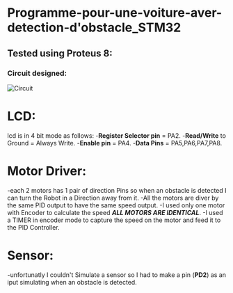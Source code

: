 # Programme-pour-une-voiture-aver-detection-d'obstacle_STM32
## Tested using Proteus 8:
### Circuit designed:
![Circuit](https://github.com/Akschan/Programme-pour-une-voiture-aver-detection-d-obstacle/blob/main/images/Circuit_design.png)

# LCD:
lcd is in 4 bit mode as follows:
-**Register Selector pin** = PA2.
-**Read/Write** to Ground = Always Write.
-**Enable pin** = PA4.
-**Data Pins** = PA5,PA6,PA7,PA8.

# Motor Driver:
-each 2 motors has 1 pair of direction Pins so when an obstacle is detected I can turn the Robot in a Direction away from it.
-All the motors are diver by the same PID output to have the same speed output.
-I used only one motor with Encoder to calculate the speed ***ALL MOTORS ARE IDENTICAL***.
-I used a TIMER in encoder mode to capture the speed on the motor and feed it to the PID Controller.

# Sensor:
-unfortunatly I couldn't Simulate a sensor so I had to make a pin (**PD2**) as an iput simulating when an obstacle is detected.
